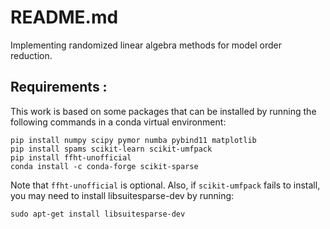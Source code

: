 # README.md

Implementing randomized linear algebra methods for model order reduction.

## Requirements :
This work is based on some packages that can be installed by running the following commands in a conda virtual environment:

```
pip install numpy scipy pymor numba pybind11 matplotlib
pip install spams scikit-learn scikit-umfpack
pip install ffht-unofficial
conda install -c conda-forge scikit-sparse
```
Note that `ffht-unofficial` is optional. Also, if `scikit-umfpack` fails to install, you may need to install libsuitesparse-dev by running:

```
sudo apt-get install libsuitesparse-dev
```
